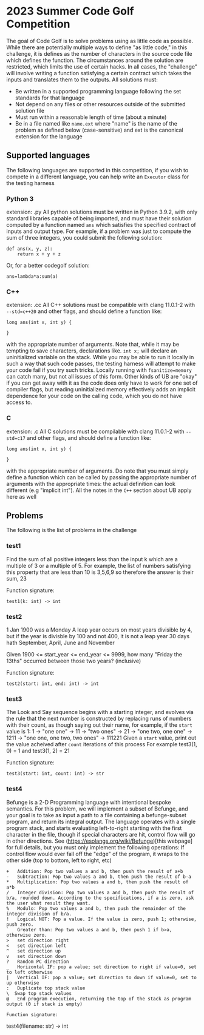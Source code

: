 # 2023 Summer Code Golf Competition
The goal of Code Golf is to solve problems using as little code as possible. While there are potentially multiple
ways to define "as little code," in this challenge, it is defines as the number of characters in the source code
file which defines the function. The circumstances around the solution are restricted, which limits the use of
certain hacks. In all cases, the "challenge" will involve writing a function satisfying a certain contract which takes
the inputs and translates them to the outputs. All solutions must:
  * Be written in a supported programming language following the set standards for that language
  * Not depend on any files or other resources outside of the submitted solution file
  * Must run within a reasonable length of time (about a minute)
  * Be in a file named like `name.ext` where "name" is the name of the problem as defined below (case-sensitive) and ext is the canonical extension for the language
## Supported languages
The following languages are supported in this competition, if you wish to compete in a different language, 
you can help write an `Executor` class for the testing harness
### Python 3
extension: .py
All python solutions must be written in Python 3.9.2, with only standard libraries capable of being imported, and must
have their solution computed by a function named `ans` which satisfies the specified contract of inputs and output type. 
For example, if a problem was just to compute the sum of three integers, you could submit the following solution:
```
def ans(x, y, z):
    return x + y + z
```
Or, for a better codegolf solution:
```
ans=lambda*a:sum(a)
```
### C++
extension: .cc
All C++ solutions must be compatible with clang 11.0.1-2 with `--std=c++20` and other flags, and should define a function like: 
```
long ans(int x, int y) {

}
```
with the appropriate number of arguments. Note that, while it may be tempting to save characters, declarations like. `int x;` 
will declare an uninitialized variable on the stack. While you may be able to run it locally in such a way that such code passes,
the testing harness will attempt to make your code fail if you try such tricks. Locally running with `fsanitize=memory` can catch many,
but not all issues of this form. Other kinds of UB are "okay" if you can get away with it as the code does only have to work for one set of 
compiler flags, but reading uninitialized memory effectively adds an implicit dependence for your code on the calling code, which you do not have access to.
### C
extension: .c
All C solutions must be compilable with clang 11.0.1-2 with `--std=c17` and other flags, and should define a function like:
```
long ans(int x, int y) {

}
```
with the appropriate number of arguments. Do note that you must simply define a function which can be called by passing
the appropriate number of arguments with the appropriate times: the actual definition can look different (e.g "implicit int"). All the
notes in the `C++` section about UB apply here as well
## Problems
The following is the list of problems in the challenge
### test1

Find the sum of all positive integers less than the input k
which are a multiple of 3 or a multiple of 5.
For example, the list of numbers satisfying this property that 
are less than 10 is 3,5,6,9 so therefore the answer is their sum, 23
    
Function signature:
```
test1(k: int) -> int
```
### test2

1 Jan 1900 was a Monday
A leap year occurs on most years divisible by 4, but if the year is divisble by 
100 and not 400, it is not a leap year
30 days hath September, April, June and November

Given 1900 <= start_year <= end_year <= 9999, how many "Friday the 13ths" occurred between
those two years? (inclusive)
    
Function signature:
```
test2(start: int, end: int) -> int
```
### test3

The Look and Say sequence begins with a starting integer, and evolves via the rule that the next number
is constructed by replacing runs of numbers with their count, as though saying out their name, for example, 
if the `start` value is 1:
1 -> "one one" -> 11 -> "two ones" -> 21 -> "one two, one one" -> 1211 -> "one one, one two, two ones" -> 111221
Given a `start` value, print out the value acheived after `count` iterations of this process
For example test3(1, 0) = 1 and test3(1, 2) = 21
    
Function signature:
```
test3(start: int, count: int) -> str
```
### test4

Befunge is a 2-D Programming language with intentional bespoke semantics. For this problem, we will implement a
subset of Befunge, and your goal is to take as input a path to a file containing a befunge-subset program, and return
its integral output. The language operates with a single program stack, and starts evaluating left-to-right starting 
with the first character in the file, though if special characters are hit, control flow will go in other directions.
See (https://esolangs.org/wiki/Befunge)[this webpage] for full details, but you must only implement the following operations:
If control flow would ever fall off the "edge" of the program, it wraps to the other side (top to bottom, left to right, etc)
```
+   Addition: Pop two values a and b, then push the result of a+b
-   Subtraction: Pop two values a and b, then push the result of b-a
*   Multiplication: Pop two values a and b, then push the result of a*b
/   Integer division: Pop two values a and b, then push the result of b/a, rounded down. According to the specifications, if a is zero, ask the user what result they want.
%   Modulo: Pop two values a and b, then push the remainder of the integer division of b/a.
!   Logical NOT: Pop a value. If the value is zero, push 1; otherwise, push zero.
`   Greater than: Pop two values a and b, then push 1 if b>a, otherwise zero.
>   set direction right
<   set direction left
^   set direction up
v   set direction down
?   Random PC direction
_   Horizontal IF: pop a value; set direction to right if value=0, set to left otherwise
|   Vertical IF: pop a value; set direction to down if value=0, set to up otherwise
:   Duplicate top stack value
\  Swap top stack values
@   End program execution, returning the top of the stack as program output (0 if stack is empty)

Function signature:
```
test4(filename: str) -> int
```

